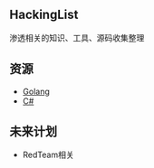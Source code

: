## HackingList

渗透相关的知识、工具、源码收集整理

## 资源

- [Golang](Hacking-With-Golang.md)
- [C#](Hacking-With-CSharp.md)

## 未来计划

* RedTeam相关